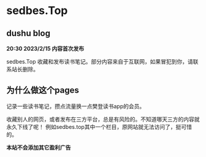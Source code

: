 # sedbes.Top
## dushu blog
**20:30 2023/2/15	内容首次发布**

sedbes.Top 收藏和发布读书笔记。部分内容来自于互联网，如果冒犯到你，请联系站长删除。

## 为什么做这个pages
记录一些读书笔记，攒点流量换一点樊登读书app的会员。

收藏别人的网页，或者发布在三方平台，总是有风险的。不知道哪天三方的内容就永久下线了呢！
例如sedbes.top其中一个栏目，原网站就无法访问了，挺可惜的。

**本站不会添加其它盈利广告**
